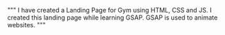 """
I have created a Landing Page for Gym using HTML, CSS and JS. I created this landing page while learning GSAP. GSAP is used to animate websites. 
"""
